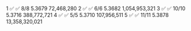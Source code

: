 1	✅	✅ 8/8   5.3679     72,468,280
2	✅	✅ 6/6   5.3682  1,054,953,321
3	✅	✅ 10/10 5.3716    388,772,721
4	✅	✅ 5/5   5.3710    107,956,511
5	✅	✅ 11/11 5.3878 13,358,320,021
